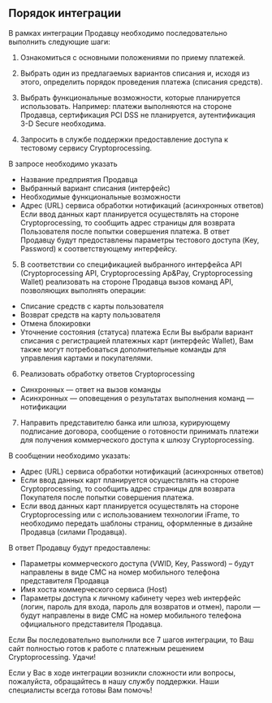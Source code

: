 ## Порядок интеграции

В рамках интеграции Продавцу необходимо последовательно выполнить следующие шаги:

1. Ознакомиться с основными положениями по приему платежей.

2. Выбрать один из предлагаемых вариантов списания и, исходя из этого, определить порядок проведения платежа (списания средств).

3. Выбрать функциональные возможности, которые планируется использовать.
Например: платежи выполняются на стороне Продавца, сертификация PCI DSS
не планируется, аутентификация 3-D Secure необходима.

4. Запросить в службе поддержки предоставление доступа к тестовому сервису Cryptoprocessing.

В запросе необходимо указать
* Название предприятия Продавца
* Выбранный вариант списания (интерфейс)
* Необходимые функциональные возможности
* Адрес (URL) сервиса обработки нотификаций (асинхронных ответов)
Если ввод данных карт планируется осуществлять на стороне Cryptoprocessing, то сообщить адрес
страницы для возврата Пользователя после попытки совершения платежа.
В ответ Продавцу будут предоставлены параметры тестового доступа (Key, Password)
к соответствующему интерфейсу.

5. В соответствии со спецификацией выбранного интерфейса API (Cryptoprocessing API, Cryptoprocessing Ap&Pay,
Cryptoprocessing Wallet) реализовать на стороне Продавца вызов команд API, позволяющих выполнять операции:

* Списание средств с карты пользователя
* Возврат средств на карту пользователя
* Отмена блокировки
* Уточнение состояния (статуса) платежа
Если Вы выбрали вариант списания с регистрацией платежных карт (интерфейс Wallet), Вам
также могут потребоваться дополнительные команды для управления картами и покупателями.

6. Реализовать обработку ответов Cryptoprocessing

* Синхронных — ответ на вызов команды
* Асинхронных — оповещения о результатах выполнения команд — нотификации

7. Направить представителю банка или шлюза, курирующему подписание договора, сообщение
о готовности принимать платежи для получения коммерческого доступа к шлюзу Cryptoprocessing.

В сообщении необходимо указать:
* Адрес (URL) сервиса обработки нотификаций (асинхронных ответов)
* Если ввод данных карт планируется осуществлять на стороне Cryptoprocessing, то сообщить адрес страницы
для возврата Покупателя после попытки совершения платежа.
* Если ввод данных карт планируется осуществлять на стороне Cryptoprocessing или с использованием технологии
iFrame, то необходимо передать шаблоны страниц, оформленные в дизайне Продавца (силами Продавца).

В ответ Продавцу будут предоставлены:
* Параметры коммерческого доступа (VWID, Key, Password) – будут направлены в виде СМС на номер
мобильного телефона представителя Продавца
* Имя хоста коммерческого сервиса (Host)
* Параметры доступа к личному кабинету через web интерфейс (логин, пароль для входа, пароль
для возвратов и отмен), пароли — будут направлены в виде СМС на номер мобильного телефона
официального представителя Продавца.

Если Вы последовательно выполнили все 7 шагов интеграции, то Ваш сайт полностью готов к работе с платежным решением Cryptoprocessing. Удачи!

Если у Вас в ходе интеграции возникли сложности или вопросы, пожалуйста, обращайтесь в нашу службу поддержки. Наши специалисты всегда готовы Вам
помочь!
